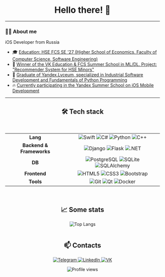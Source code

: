 <div align="center">
  <img src="https://i.pinimg.com/originals/32/5d/c5/325dc553d692858e96acac07bf5e688b.gif" alt="">
  <h1>Hello there! 👋</h1>
  
</div>

---

### 👨‍💻 About me
iOS Developer from Russia
- 🎓 <a href="https://www.hse.ru/ba/se/">Education: HSE FCS SE '27 (Higher School of Economics, Faculty of Computer Science, Software Engineering)</a>
- 🥇 <a href="https://disk.yandex.ru/i/nZcnXiNk_p4kdA">Winner of the VK Education & FCS Summer School in ML/DL. Project: "Recommender System for HSE Minors"</a>
- 🐍 <a href="https://disk.yandex.ru/i/v-ocxAljjZ_5aw">Graduate of Yandex.Lyceum, specialized in Industrial Software Development and Fundamentals of Python Programming</a>
- 🔥 <a href="https://yandex.ru/yaintern/schools/mobile">Currently participating in the Yandex Summer School on iOS Mobile Development</a>

---

<h2 align="center">🛠️ Tech stack</h2>
<br>

<table align="center" width="90%">
  <tr>
    <td align="center" width="180px"><b>Lang</b></td>
    <td align="center">
      <img src="https://img.shields.io/badge/swift-F54A2A?style=for-the-badge&logo=swift&logoColor=white" alt="Swift" />
      <img src="https://img.shields.io/badge/c%23-%23239120.svg?style=for-the-badge&logo=c-sharp&logoColor=white" alt="C#" />
      <img src="https://img.shields.io/badge/python-3670A0?style=for-the-badge&logo=python&logoColor=white" alt="Python" />
      <img src="https://img.shields.io/badge/c++-%2300599C.svg?style=for-the-badge&logo=c%2B%2B&logoColor=white" alt="C++" />
    </td>
  </tr>
  <tr>
    <td align="center"><b>Backend & Frameworks</b></td>
    <td align="center">
      <img src="https://img.shields.io/badge/django-%23092E20.svg?style=for-the-badge&logo=django&logoColor=white" alt="Django" />
      <img src="https://img.shields.io/badge/flask-%23000.svg?style=for-the-badge&logo=flask&logoColor=white" alt="Flask" />
      <img src="https://img.shields.io/badge/.NET-512BD4?style=for-the-badge&logo=dotnet&logoColor=white" alt=".NET" />
    </td>
  </tr>
  <tr>
    <td align="center"><b>DB</b></td>
    <td align="center">
      <img src="https://img.shields.io/badge/PostgreSQL-316192?style=for-the-badge&logo=postgresql&logoColor=white" alt="PostgreSQL" />
      <img src="https://img.shields.io/badge/sqlite-%2307405e.svg?style=for-the-badge&logo=sqlite&logoColor=white" alt="SQLite" />
      <img src="https://img.shields.io/badge/SQLAlchemy-D71F00?style=for-the-badge&logo=sqlalchemy&logoColor=white" alt="SQLAlchemy" />
    </td>
  </tr>
  <tr>
    <td align="center"><b>Frontend</b></td>
    <td align="center">
      <img src="https://img.shields.io/badge/html5-%23E34F26.svg?style=for-the-badge&logo=html5&logoColor=white" alt="HTML5" />
      <img src="https://img.shields.io/badge/css3-%231572B6.svg?style=for-the-badge&logo=css3&logoColor=white" alt="CSS3" />
      <img src="https://img.shields.io/badge/bootstrap-%238511FA.svg?style=for-the-badge&logo=bootstrap&logoColor=white" alt="Bootstrap" />
    </td>
  </tr>
  <tr>
    <td align="center"><b>Tools</b></td>
    <td align="center">
      <img src="https://img.shields.io/badge/git-%23F05033.svg?style=for-the-badge&logo=git&logoColor=white" alt="Git" />
      <img src="https://img.shields.io/badge/Qt-%2341CD52.svg?style=for-the-badge&logo=qt&logoColor=white" alt="Qt" />
      <img src="https://img.shields.io/badge/docker-%232496ED.svg?style=for-the-badge&logo=docker&logoColor=white" alt="Docker" />
    </td>
  </tr>
</table>

<br>
<h2 align="center">📈 Some stats</h2>

<div align="center">
  <img src="https://github-readme-stats.vercel.app/api/top-langs/?username=SubjectSp1rit&layout=compact&theme=tokyonight&count_private=true" alt="Top Langs" />
</div>

<br>
<h2 align="center">📫 Contacts</h2>

<p align="center">
  <a href="https://t.me/SubjectSpirit">
    <img src="https://img.shields.io/badge/Telegram-%40SubjectSpirit-28A8E9?style=for-the-badge&logo=telegram&logoColor=white" alt="Telegram"/>
  </a>
  <a href="https://www.linkedin.com/in/арсений-потякин-b2b275247/">
    <img src="https://img.shields.io/badge/LinkedIn-Arseniy_Potyakin-0A66C2?style=for-the-badge&logo=linkedin&logoColor=white" alt="LinkedIn"/>
  </a>
  <a href="https://vk.com/subjectsp1rit">
    <img src="https://img.shields.io/badge/VK-subjectsp1rit-0077FF?style=for-the-badge&logo=vk&logoColor=white" alt="VK"/>
  </a>
</p>

<p align="center">
  <img src="https://komarev.com/ghpvc/?username=SubjectSp1rit&style=flat-square&color=blue" alt="Profile views"/>
</p>
